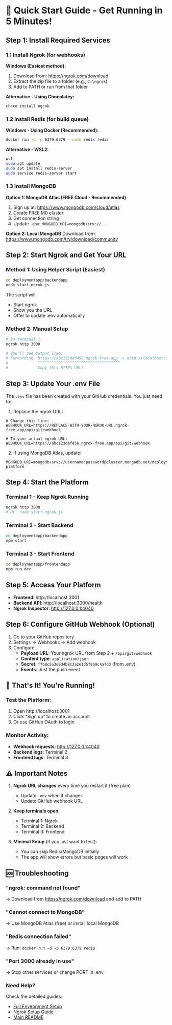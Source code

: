 # 🚀 Quick Start Guide - Get Running in 5 Minutes!

## Step 1: Install Required Services

### 1.1 Install Ngrok (for webhooks)

**Windows (Easiest method):**
1. Download from: https://ngrok.com/download
2. Extract the zip file to a folder (e.g., `C:\ngrok`)
3. Add to PATH or run from that folder

**Alternative - Using Chocolatey:**
```bash
choco install ngrok
```

### 1.2 Install Redis (for build queue)

**Windows - Using Docker (Recommended):**
```bash
docker run -d -p 6379:6379 --name redis redis
```

**Alternative - WSL2:**
```bash
wsl
sudo apt update
sudo apt install redis-server
sudo service redis-server start
```

### 1.3 Install MongoDB

**Option 1: MongoDB Atlas (FREE Cloud - Recommended)**
1. Sign up at: https://www.mongodb.com/cloud/atlas
2. Create FREE M0 cluster
3. Get connection string
4. Update `.env`: `MONGODB_URI=mongodb+srv://...`

**Option 2: Local MongoDB**
Download from: https://www.mongodb.com/try/download/community

## Step 2: Start Ngrok and Get Your URL

### Method 1: Using Helper Script (Easiest)
```bash
cd deploymentapp/backendapp
node start-ngrok.js
```
The script will:
- Start ngrok
- Show you the URL
- Offer to update .env automatically

### Method 2: Manual Setup
```bash
# In terminal 1:
ngrok http 3000

# You'll see output like:
# Forwarding  https://abc123def456.ngrok-free.app -> http://localhost:3000
#             ^^^^^^^^^^^^^^^^^^^^^^^^^^^^^^^^^^^^
#             Copy this HTTPS URL!
```

## Step 3: Update Your .env File

The `.env` file has been created with your GitHub credentials. You just need to:

1. Replace the ngrok URL:
```env
# Change this line:
WEBHOOK_URL=https://REPLACE-WITH-YOUR-NGROK-URL.ngrok-free.app/api/git/webhook

# To your actual ngrok URL:
WEBHOOK_URL=https://abc123def456.ngrok-free.app/api/git/webhook
```

2. If using MongoDB Atlas, update:
```env
MONGODB_URI=mongodb+srv://username:password@cluster.mongodb.net/deployment-platform
```

## Step 4: Start the Platform

### Terminal 1 - Keep Ngrok Running
```bash
ngrok http 3000
# Or: node start-ngrok.js
```

### Terminal 2 - Start Backend
```bash
cd deploymentapp/backendapp
npm start
```

### Terminal 3 - Start Frontend
```bash
cd deploymentapp/frontendapp
npm run dev
```

## Step 5: Access Your Platform

- **Frontend**: http://localhost:3001
- **Backend API**: http://localhost:3000/health
- **Ngrok Inspector**: http://127.0.0.1:4040

## Step 6: Configure GitHub Webhook (Optional)

1. Go to your GitHub repository
2. Settings → Webhooks → Add webhook
3. Configure:
   - **Payload URL**: Your ngrok URL from Step 2 + `/api/git/webhook`
   - **Content type**: `application/json`
   - **Secret**: `f7b8c5a3e9d4b8c3a2e1d5f8b9c4a7d3` (from .env)
   - **Events**: Just the push event

## 🎉 That's It! You're Running!

### Test the Platform:
1. Open http://localhost:3001
2. Click "Sign up" to create an account
3. Or use GitHub OAuth to login

### Monitor Activity:
- **Webhook requests**: http://127.0.0.1:4040
- **Backend logs**: Terminal 2
- **Frontend logs**: Terminal 3

## ⚠️ Important Notes

1. **Ngrok URL changes** every time you restart it (free plan)
   - Update `.env` when it changes
   - Update GitHub webhook URL

2. **Keep terminals open**:
   - Terminal 1: Ngrok
   - Terminal 2: Backend
   - Terminal 3: Frontend

3. **Minimal Setup** (if you just want to test):
   - You can skip Redis/MongoDB initially
   - The app will show errors but basic pages will work

## 🆘 Troubleshooting

### "ngrok: command not found"
→ Download from https://ngrok.com/download and add to PATH

### "Cannot connect to MongoDB"
→ Use MongoDB Atlas (free) or install local MongoDB

### "Redis connection failed"
→ Run: `docker run -d -p 6379:6379 redis`

### "Port 3000 already in use"
→ Stop other services or change PORT in .env

### Need Help?
Check the detailed guides:
- [Full Environment Setup](ENV_SETUP_GUIDE.md)
- [Ngrok Setup Guide](NGROK_SETUP.md)
- [Main README](../README.md)